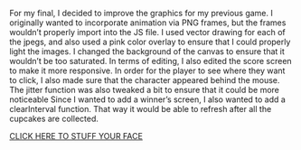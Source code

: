 For my final, I decided to improve the graphics for my previous game. I originally wanted to incorporate animation via PNG frames, but the frames wouldn’t properly import into the JS file. I used vector drawing for each of the jpegs, and also used a pink color overlay to ensure that I could properly light the images. I changed the background of the canvas to ensure that it wouldn’t be too saturated. 
In terms of editing, I also edited the score screen to make it more responsive. In order for the player to see where they want to click, I also made sure that the character appeared behind the mouse. The jitter function was also tweaked a bit to ensure that it could be more noticeable
Since I wanted to add a winner’s screen, I also wanted to add a clearInterval function. That way it would be able to refresh after all the cupcakes are collected.   



[CLICK HERE TO STUFF YOUR FACE](https://github.com/creativeCodingART2210Fall2019Section2/Purvis_Liza__ART2210_Fall2019/blob/master/projects/Coding%20Final%20project/2.0cupcake.html)
